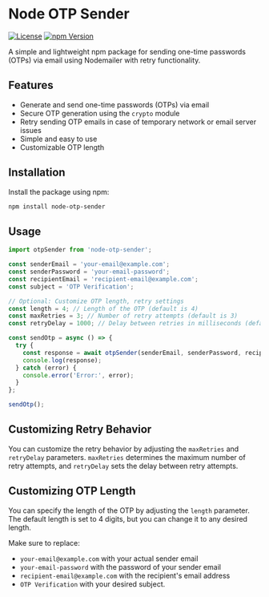 # Node OTP Sender

[![License](https://img.shields.io/badge/license-MIT-blue.svg)](https://opensource.org/licenses/MIT)
[![npm Version](https://img.shields.io/npm/v/node-otp-sender.svg)](https://www.npmjs.com/package/node-otp-sender)

A simple and lightweight npm package for sending one-time passwords (OTPs) via email using Nodemailer with retry functionality.

## Features

- Generate and send one-time passwords (OTPs) via email
- Secure OTP generation using the `crypto` module
- Retry sending OTP emails in case of temporary network or email server issues
- Simple and easy to use
- Customizable OTP length

## Installation

Install the package using npm:

```bash
npm install node-otp-sender
```

## Usage

```typescript
import otpSender from 'node-otp-sender';

const senderEmail = 'your-email@example.com';
const senderPassword = 'your-email-password';
const recipientEmail = 'recipient-email@example.com';
const subject = 'OTP Verification';

// Optional: Customize OTP length, retry settings
const length = 4; // Length of the OTP (default is 4)
const maxRetries = 3; // Number of retry attempts (default is 3)
const retryDelay = 1000; // Delay between retries in milliseconds (default is 1000 milliseconds or 1 second)

const sendOtp = async () => {
  try {
    const response = await otpSender(senderEmail, senderPassword, recipientEmail, subject, length, maxRetries, retryDelay);
    console.log(response);
  } catch (error) {
    console.error('Error:', error);
  }
};

sendOtp();
```

## Customizing Retry Behavior

You can customize the retry behavior by adjusting the `maxRetries` and `retryDelay` parameters. `maxRetries` determines the maximum number of retry attempts, and `retryDelay` sets the delay between retry attempts.

## Customizing OTP Length

You can specify the length of the OTP by adjusting the `length` parameter. The default length is set to 4 digits, but you can change it to any desired length.

Make sure to replace:

- `your-email@example.com` with your actual sender email
- `your-email-password` with the password of your sender email
- `recipient-email@example.com` with the recipient's email address
- `OTP Verification` with your desired subject.